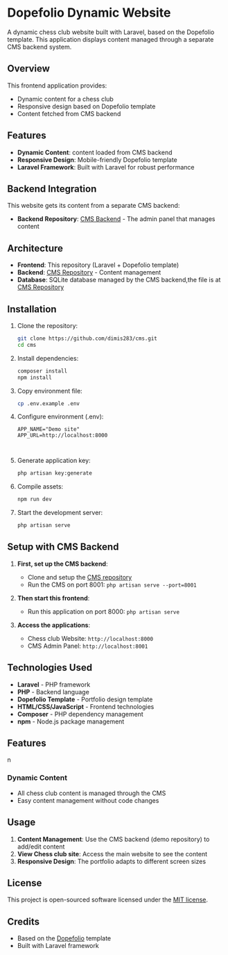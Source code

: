 # Dopefolio Dynamic Website

A dynamic chess club website built with Laravel, based on the Dopefolio template. This application displays  content managed through a separate CMS backend system.

## Overview

This frontend application provides:
- Dynamic content for a chess club
- Responsive design based on Dopefolio template
- Content fetched from CMS backend


## Features

- **Dynamic Content**: content loaded from CMS backend
- **Responsive Design**: Mobile-friendly Dopefolio template
- **Laravel Framework**: Built with Laravel for robust performance


## Backend Integration

This website gets its content from a separate CMS backend:
- **Backend Repository**: [CMS Backend](https://github.com/dimis283/demo) - The admin panel  that manages  content

## Architecture

- **Frontend**: This repository (Laravel + Dopefolio template)
- **Backend**: [CMS Repository](https://github.com/dimis283/demo) - Content management 
- **Database**: SQLite database managed by the CMS backend,the file is at [CMS Repository](https://github.com/dimis283/demo) 

## Installation

1. Clone the repository:
   ```bash
   git clone https://github.com/dimis283/cms.git
   cd cms
   ```

2. Install dependencies:
   ```bash
   composer install
   npm install
   ```

3. Copy environment file:
   ```bash
   cp .env.example .env
   ```

4. Configure environment (.env):
   ```
   APP_NAME="Demo site"
   APP_URL=http://localhost:8000
   
  

5. Generate application key:
   ```bash
   php artisan key:generate
   ```

6. Compile assets:
   ```bash
   npm run dev
   ```

7. Start the development server:
   ```bash
   php artisan serve
   ```

## Setup with CMS Backend

1. **First, set up the CMS backend**:
   - Clone and setup the [CMS repository](https://github.com/dimis283/demo)
   - Run the CMS on port 8001: `php artisan serve --port=8001`

2. **Then start this frontend**:
   - Run this application on port 8000: `php artisan serve`

3. **Access the applications**:
   - Chess club Website: `http://localhost:8000`
   - CMS Admin Panel: `http://localhost:8001`


## Technologies Used

- **Laravel** - PHP framework
- **PHP** - Backend language
- **Dopefolio Template** - Portfolio design template
- **HTML/CSS/JavaScript** - Frontend technologies
- **Composer** - PHP dependency management
- **npm** - Node.js package management

## Features

n

### Dynamic Content
- All chess club content is managed through the CMS
- Easy content management without code changes

## Usage

1. **Content Management**: Use the CMS backend (demo repository) to add/edit  content
2. **View Chess club site**: Access the main website to see the content
3. **Responsive Design**: The portfolio adapts to different screen sizes



## License

This project is open-sourced software licensed under the [MIT license](LICENSE).

## Credits

- Based on the [Dopefolio](https://github.com/rammcodes/Dopefolio) template
- Built with Laravel framework
